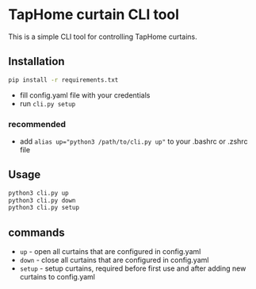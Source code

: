 # TapHome curtain CLI tool
This is a simple CLI tool for controlling TapHome curtains.

## Installation
```bash
pip install -r requirements.txt
```
* fill config.yaml file with your credentials
* run `cli.py setup`

### recommended
* add `alias up="python3 /path/to/cli.py up"` to your .bashrc or .zshrc file

## Usage
```bash
python3 cli.py up
python3 cli.py down
python3 cli.py setup
```

## commands
* `up` - open all curtains that are configured in config.yaml
* `down` - close all curtains that are configured in config.yaml
* `setup` - setup curtains, required before first use and after adding new curtains to config.yaml
